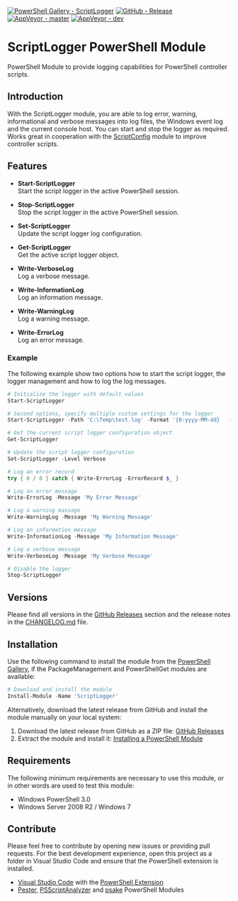 [![PowerShell Gallery - ScriptLogger](https://img.shields.io/badge/PowerShell_Gallery-ScriptLogger-0072C6.svg)](https://www.powershellgallery.com/packages/ScriptLogger)
[![GitHub - Release](https://img.shields.io/github/release/claudiospizzi/ScriptLogger.svg)](https://github.com/claudiospizzi/ScriptLogger/releases)
[![AppVeyor - master](https://img.shields.io/appveyor/ci/claudiospizzi/ScriptLogger/master.svg)](https://ci.appveyor.com/project/claudiospizzi/ScriptLogger/branch/master)
[![AppVeyor - dev](https://img.shields.io/appveyor/ci/claudiospizzi/ScriptLogger/dev.svg)](https://ci.appveyor.com/project/claudiospizzi/ScriptLogger/branch/dev)


# ScriptLogger PowerShell Module

PowerShell Module to provide logging capabilities for PowerShell controller
scripts.


## Introduction

With the ScriptLogger module, you are able to log error, warning, informational
and verbose messages into log files, the Windows event log and the current
console host. You can start and stop the logger as required. Works great in
cooperation with the [ScriptConfig] module to improve controller scripts.


## Features

* **Start-ScriptLogger**  
  Start the script logger in the active PowerShell session.

* **Stop-ScriptLogger**  
  Stop the script logger in the active PowerShell session.

* **Set-ScriptLogger**  
  Update the script logger log configuration.

* **Get-ScriptLogger**  
  Get the active script logger object.

* **Write-VerboseLog**  
  Log a verbose message.

* **Write-InformationLog**  
  Log an information message.

* **Write-WarningLog**  
  Log a warning message.

* **Write-ErrorLog**  
  Log an error message.


### Example

The following example show two options how to start the script logger, the
logger management and how to log the log messages.

```powershell
# Initialize the logger with default values
Start-ScriptLogger

# Second options, specify multiple custom settings for the logger
Start-ScriptLogger -Path 'C:\Temp\test.log' -Format '{0:yyyy-MM-dd}   {0:HH:mm:ss}   {1}   {2}   {3,-11}   {4}' -Level Warning -Encoding 'UTF8' -NoEventLog -NoConsoleOutput

# Get the current script logger configuration object
Get-ScriptLogger

# Update the script logger configuration
Set-ScriptLogger -Level Verbose

# Log an error record
try { 0 / 0 } catch { Write-ErrorLog -ErrorRecord $_ }

# Log an error message
Write-ErrorLog -Message 'My Error Message'

# Log a warning massage
Write-WarningLog -Message 'My Warning Message'

# Log an information message
Write-InformationLog -Message 'My Information Message'

# Log a verbose message
Write-VerboseLog -Message 'My Verbose Message'

# Disable the logger
Stop-ScriptLogger
```


## Versions

Please find all versions in the [GitHub Releases] section and the release notes
in the [CHANGELOG.md] file.


## Installation

Use the following command to install the module from the [PowerShell Gallery],
if the PackageManagement and PowerShellGet modules are available:

```powershell
# Download and install the module
Install-Module -Name 'ScriptLogger'
```

Alternatively, download the latest release from GitHub and install the module
manually on your local system:

1. Download the latest release from GitHub as a ZIP file: [GitHub Releases]
2. Extract the module and install it: [Installing a PowerShell Module]


## Requirements

The following minimum requirements are necessary to use this module, or in other
words are used to test this module:

* Windows PowerShell 3.0
* Windows Server 2008 R2 / Windows 7


## Contribute

Please feel free to contribute by opening new issues or providing pull requests.
For the best development experience, open this project as a folder in Visual
Studio Code and ensure that the PowerShell extension is installed.

* [Visual Studio Code] with the [PowerShell Extension]
* [Pester], [PSScriptAnalyzer] and [psake] PowerShell Modules



[ScriptConfig]: https://github.com/claudiospizzi/ScriptConfig

[PowerShell Gallery]: https://www.powershellgallery.com/packages/ScriptLogger
[GitHub Releases]: https://github.com/claudiospizzi/ScriptLogger/releases
[Installing a PowerShell Module]: https://msdn.microsoft.com/en-us/library/dd878350

[CHANGELOG.md]: CHANGELOG.md

[Visual Studio Code]: https://code.visualstudio.com/
[PowerShell Extension]: https://marketplace.visualstudio.com/items?itemName=ms-vscode.PowerShell
[Pester]: https://www.powershellgallery.com/packages/Pester
[PSScriptAnalyzer]: https://www.powershellgallery.com/packages/PSScriptAnalyzer
[psake]: https://www.powershellgallery.com/packages/psake
